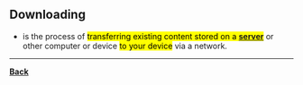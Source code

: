 ## Downloading
- is the process of <mark class="hltr-blue">transferring existing content stored on a **[server](server)**</mark> or other computer or device <mark class="hltr-blue">to your device</mark> via a network.

---
**[Back](INTCOMPrelimCh8)**